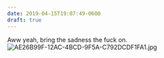 ```yaml
---
date: 2019-04-15T19:07:49-0600
draft: true
---
```




Aww yeah, bring the sadness the fuck on. ![AE26B99F-12AC-4BCD-9F5A-C792DCDF1FA1.jpg](http://ianwhitney.micro.blog/uploads/2019/9cb7384277.jpg)



